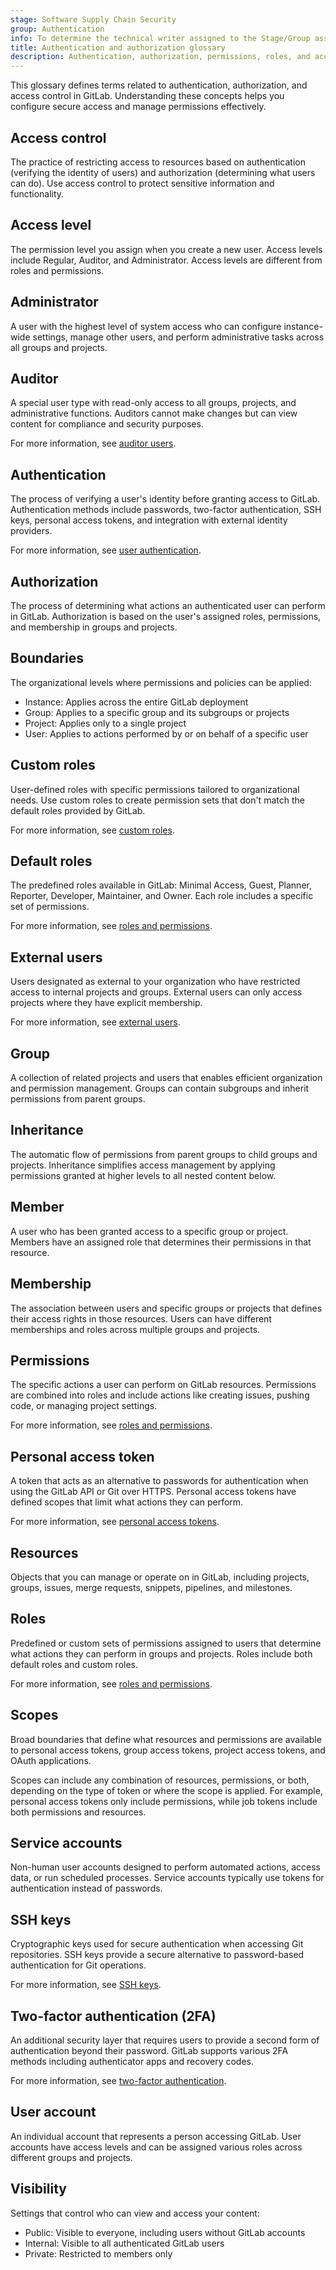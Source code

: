 ```yaml
---
stage: Software Supply Chain Security
group: Authentication
info: To determine the technical writer assigned to the Stage/Group associated with this page, see https://handbook.gitlab.com/handbook/product/ux/technical-writing/#assignments
title: Authentication and authorization glossary
description: Authentication, authorization, permissions, roles, and access control terminology.
---
```


This glossary defines terms related to authentication, authorization, and access control in GitLab.
Understanding these concepts helps you configure secure access and manage permissions effectively.

## Access control

The practice of restricting access to resources based on authentication (verifying the identity of users)
and authorization (determining what users can do).
Use access control to protect sensitive information and functionality.

## Access level

The permission level you assign when you create a new user. Access levels include Regular,
Auditor, and Administrator. Access levels are different from roles and permissions.

## Administrator

A user with the highest level of system access who can configure instance-wide settings, manage
other users, and perform administrative tasks across all groups and projects.

<!--For more information, see [administrator users](../auth/users_admin.md). -->
## Auditor

A special user type with read-only access to all groups, projects, and administrative functions.
Auditors cannot make changes but can view content for compliance and security purposes.

For more information, see [auditor users](../administration/auditor_users.md).

## Authentication

The process of verifying a user's identity before granting access to GitLab. Authentication methods
include passwords, two-factor authentication, SSH keys, personal access tokens, and integration
with external identity providers.

For more information, see [user authentication](user_authentication.md).

## Authorization

The process of determining what actions an authenticated user can perform in GitLab.
Authorization is based on the user's assigned roles, permissions, and membership in groups
and projects.

## Boundaries

The organizational levels where permissions and policies can be applied:

- Instance: Applies across the entire GitLab deployment
- Group: Applies to a specific group and its subgroups or projects
- Project: Applies only to a single project
- User: Applies to actions performed by or on behalf of a specific user

## Custom roles

User-defined roles with specific permissions tailored to organizational needs. Use custom roles
to create permission sets that don't match the default roles provided by GitLab.

For more information, see [custom roles](../user/custom_roles/_index.md).

## Default roles

The predefined roles available in GitLab: Minimal Access, Guest, Planner, Reporter, Developer,
Maintainer, and Owner. Each role includes a specific set of permissions.

For more information, see [roles and permissions](../user/permissions.md).

## External users

Users designated as external to your organization who have restricted access to internal projects
and groups. External users can only access projects where they have explicit membership.

For more information, see [external users](../administration/external_users.md).

## Group

A collection of related projects and users that enables efficient organization and permission
management. Groups can contain subgroups and inherit permissions from parent groups.

## Inheritance

The automatic flow of permissions from parent groups to child groups and projects. Inheritance
simplifies access management by applying permissions granted at higher levels to all nested
content below.

## Member

A user who has been granted access to a specific group or project. Members have an assigned role
that determines their permissions in that resource.

<!-- For more information, see [group and project membership](../auth/membership.md). -->
## Membership

The association between users and specific groups or projects that defines their access rights
in those resources. Users can have different memberships and roles across multiple groups
and projects.

## Permissions

The specific actions a user can perform on GitLab resources. Permissions are combined into roles
and include actions like creating issues, pushing code, or managing project settings.

For more information, see [roles and permissions](../user/permissions.md).

## Personal access token

A token that acts as an alternative to passwords for authentication when using the GitLab API
or Git over HTTPS. Personal access tokens have defined scopes that limit what actions they
can perform.

For more information, see [personal access tokens](../user/profile/personal_access_tokens.md).

## Resources

Objects that you can manage or operate on in GitLab, including projects, groups, issues,
merge requests, snippets, pipelines, and milestones.

## Roles

Predefined or custom sets of permissions assigned to users that determine what actions they can
perform in groups and projects. Roles include both default roles and custom roles.

For more information, see [roles and permissions](../user/permissions.md).

## Scopes

Broad boundaries that define what resources and permissions are available to personal access tokens,
group access tokens, project access tokens, and OAuth applications.

Scopes can include any combination of resources, permissions, or both, depending on the type of
token or where the scope is applied. For example, personal access tokens only include permissions,
while job tokens include both permissions and resources.

## Service accounts

Non-human user accounts designed to perform automated actions, access data, or run scheduled
processes. Service accounts typically use tokens for authentication instead of passwords.

## SSH keys

Cryptographic keys used for secure authentication when accessing Git repositories. SSH keys
provide a secure alternative to password-based authentication for Git operations.

For more information, see [SSH keys](../user/ssh.md).

## Two-factor authentication (2FA)

An additional security layer that requires users to provide a second form of authentication
beyond their password. GitLab supports various 2FA methods including authenticator apps and
recovery codes.

For more information, see [two-factor authentication](../user/profile/account/two_factor_authentication.md).

## User account

An individual account that represents a person accessing GitLab. User accounts have access levels
and can be assigned various roles across different groups and projects.

## Visibility

Settings that control who can view and access your content:

- Public: Visible to everyone, including users without GitLab accounts
- Internal: Visible to all authenticated GitLab users
- Private: Restricted to members only
